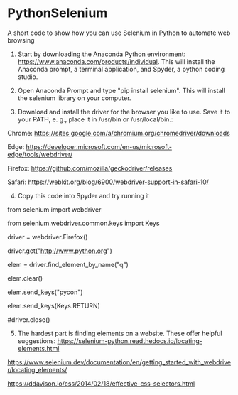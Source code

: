 # PythonSelenium
A short code to show how you can use Selenium in Python to automate web browsing

1) Start by downloading the Anaconda Python environment: https://www.anaconda.com/products/individual. This will install the Anaconda prompt, a terminal application, and Spyder, a python coding studio.

2) Open Anaconda Prompt and type "pip install selenium". This will install the selenium library on your computer.

3) Download and install the driver for the browser you like to use. Save it to your PATH, e. g., place it in /usr/bin or /usr/local/bin.:

Chrome: 	https://sites.google.com/a/chromium.org/chromedriver/downloads

Edge: 	https://developer.microsoft.com/en-us/microsoft-edge/tools/webdriver/

Firefox: 	https://github.com/mozilla/geckodriver/releases

Safari: 	https://webkit.org/blog/6900/webdriver-support-in-safari-10/

4) Copy this code into Spyder and try running it

from selenium import webdriver

from selenium.webdriver.common.keys import Keys

driver = webdriver.Firefox()

driver.get("http://www.python.org")

elem = driver.find_element_by_name("q")

elem.clear()

elem.send_keys("pycon")

elem.send_keys(Keys.RETURN)

#driver.close()

5) The hardest part is finding elements on a website. These offer helpful suggestions:
https://selenium-python.readthedocs.io/locating-elements.html

https://www.selenium.dev/documentation/en/getting_started_with_webdriver/locating_elements/

https://ddavison.io/css/2014/02/18/effective-css-selectors.html



